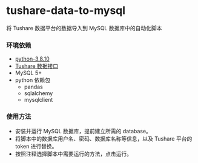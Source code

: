 # tushare-data-to-mysql

将 Tushare 数据平台的数据导入到 MySQL 数据库中的自动化脚本

### 环境依赖

- [python-3.8.10](https://www.python.org/downloads/release/python-3810/)
- [Tushare 数据接口](https://tushare.pro/)
- MySQL 5+
- python 依赖包
  - pandas
  - sqlalchemy
  - mysqlclient

### 使用方法

- 安装并运行 MySQL 数据库，提前建立所需的 database。
- 将脚本中的数据库用户名、密码、数据库名称等信息，以及 Tushare 平台的 token 进行替换。
- 按照注释选择脚本中需要运行的方法，点击运行。